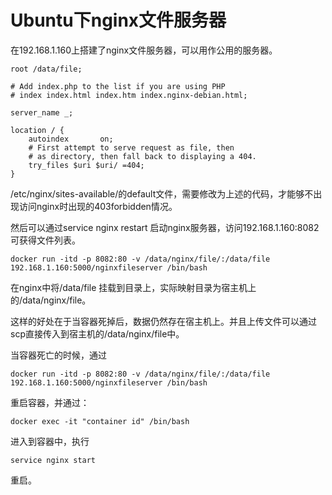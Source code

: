 # Ubuntu下nginx文件服务器
在192.168.1.160上搭建了nginx文件服务器，可以用作公用的服务器。

```
root /data/file;

# Add index.php to the list if you are using PHP
# index index.html index.htm index.nginx-debian.html;

server_name _;

location / {
    autoindex       on;
    # First attempt to serve request as file, then
    # as directory, then fall back to displaying a 404.
    try_files $uri $uri/ =404;
}

```

/etc/nginx/sites-available/的default文件，需要修改为上述的代码，才能够不出现访问nginx时出现的403forbidden情况。

然后可以通过service nginx restart 启动nginx服务器，访问192.168.1.160:8082 可获得文件列表。

```
docker run -itd -p 8082:80 -v /data/nginx/file/:/data/file 192.168.1.160:5000/nginxfileserver /bin/bash
```

在nginx中将/data/file 挂载到目录上，实际映射目录为宿主机上的/data/nginx/file。

这样的好处在于当容器死掉后，数据仍然存在宿主机上。并且上传文件可以通过scp直接传入到宿主机的/data/nginx/file中。

当容器死亡的时候，通过
```
docker run -itd -p 8082:80 -v /data/nginx/file/:/data/file 192.168.1.160:5000/nginxfileserver /bin/bash
```
重启容器，并通过：
```
docker exec -it "container id" /bin/bash
```
进入到容器中，执行
```
service nginx start
```
重启。
